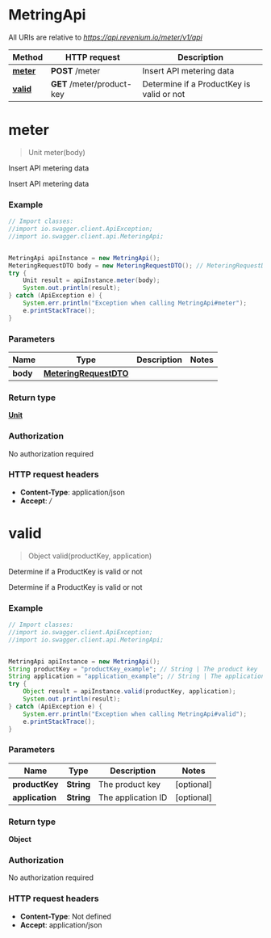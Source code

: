 # MetringApi

All URIs are relative to *https://api.revenium.io/meter/v1/api*

Method | HTTP request | Description
------------- | ------------- | -------------
[**meter**](MetringApi.md#meter) | **POST** /meter | Insert API metering data
[**valid**](MetringApi.md#valid) | **GET** /meter/product-key | Determine if a ProductKey is valid or not

<a name="meter"></a>
# **meter**
> Unit meter(body)

Insert API metering data

Insert API metering data

### Example
```java
// Import classes:
//import io.swagger.client.ApiException;
//import io.swagger.client.api.MeteringApi;


MetringApi apiInstance = new MetringApi();
MeteringRequestDTO body = new MeteringRequestDTO(); // MeteringRequestDTO | 
try {
    Unit result = apiInstance.meter(body);
    System.out.println(result);
} catch (ApiException e) {
    System.err.println("Exception when calling MetringApi#meter");
    e.printStackTrace();
}
```

### Parameters

Name | Type | Description  | Notes
------------- | ------------- | ------------- | -------------
 **body** | [**MeteringRequestDTO**](MeteringRequestDTO.md)|  |

### Return type

[**Unit**](Unit.md)

### Authorization

No authorization required

### HTTP request headers

 - **Content-Type**: application/json
 - **Accept**: */*

<a name="valid"></a>
# **valid**
> Object valid(productKey, application)

Determine if a ProductKey is valid or not

Determine if a ProductKey is valid or not

### Example
```java
// Import classes:
//import io.swagger.client.ApiException;
//import io.swagger.client.api.MeteringApi;


MetringApi apiInstance = new MetringApi();
String productKey = "productKey_example"; // String | The product key
String application = "application_example"; // String | The application ID
try {
    Object result = apiInstance.valid(productKey, application);
    System.out.println(result);
} catch (ApiException e) {
    System.err.println("Exception when calling MetringApi#valid");
    e.printStackTrace();
}
```

### Parameters

Name | Type | Description  | Notes
------------- | ------------- | ------------- | -------------
 **productKey** | **String**| The product key | [optional]
 **application** | **String**| The application ID | [optional]

### Return type

**Object**

### Authorization

No authorization required

### HTTP request headers

 - **Content-Type**: Not defined
 - **Accept**: application/json


